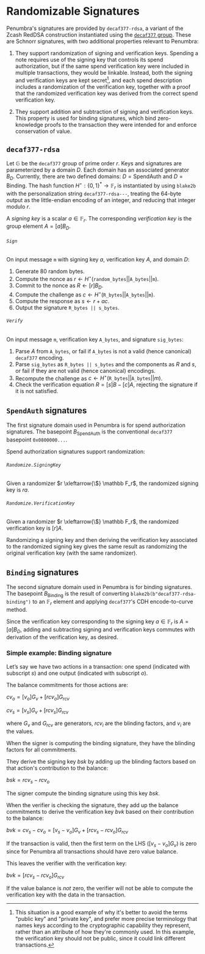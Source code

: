 # Randomizable Signatures

Penumbra's signatures are provided by `decaf377-rdsa`, a variant of the Zcash
RedDSA construction instantiated using the [`decaf377` group](./decaf377.md).
These are Schnorr signatures, with two additional properties relevant to
Penumbra:

1. They support randomization of signing and verification keys.  Spending a note
requires use of the signing key that controls its spend authorization, but if
the same spend verification key were included in multiple transactions, they
would be linkable.  Instead, both the signing and verification keys are kept
secret[^1], and each spend description includes a randomization of the
verification key, together with a proof that the randomized verification key was derived from the correct spend verification key.

2. They support addition and subtraction of signing and verification keys.  This
property is used for binding signatures, which bind zero-knowledge proofs to the
transaction they were intended for and enforce conservation of value.

## `decaf377-rdsa`

Let $\mathbb G$ be the `decaf377` group of prime order $r$.  Keys and signatures
are parameterized by a domain $D$.  Each domain has an associated generator
$B_D$.  Currently, there are two defined domains: $D = \mathsf{SpendAuth}$ and
$D = \mathsf{Binding}$.  The hash function $H^\star : \{0,1\}^* \rightarrow
\mathbb F_r$ is instantiated by using `blake2b` with the personalization string
`decaf377-rdsa---`, treating the 64-byte output as the little-endian encoding of
an integer, and reducing that integer modulo $r$.

A *signing key* is a scalar $a \in \mathbb F_r$.  The corresponding *verification
key* is the group element $A = [a]B_D$.

###### `Sign`

On input message `m` with signing key $a$, verification key $A$, and domain $D$:

1. Generate 80 random bytes.
2. Compute the nonce as $r \gets H^\star(\mathtt{random\_bytes} ||
\mathtt{A\_bytes} || \mathtt{m})$.
3. Commit to the nonce as $R \gets [r]B_D$.
4. Compute the challenge as $c \gets H^\star(\mathtt{R\_bytes} ||
\mathtt{A\_bytes} || \mathtt m)$.
5. Compute the response as $s \gets r + ac$.
6. Output the signature `R_bytes || s_bytes`.

###### `Verify`

On input message `m`, verification key `A_bytes`, and signature `sig_bytes`:

1. Parse $A$ from `A_bytes`, or fail if `A_bytes` is not a valid (hence
canonical) `decaf377` encoding.
2. Parse `sig_bytes` as `R_bytes || s_bytes` and the components as $R$ and $s$,
or fail if they are not valid (hence canonical) encodings.
3. Recompute the challenge as $c \gets H^\star(\mathtt{R\_bytes} ||
\mathtt{A\_bytes} || m)$.
4. Check the verification equation $R = [s]B - [c]A$, rejecting the signature if
it is not satisfied.

## `SpendAuth` signatures

The first signature domain used in Penumbra is for spend authorization signatures.  The basepoint $B_{\mathsf{SpendAuth}}$ is the conventional `decaf377` basepoint `0x0800000...`.

Spend authorization signatures support randomization:

###### `Randomize.SigningKey`

Given a randomizer $r \xleftarrow{\$} \mathbb F_r$, the randomized signing key is $ra$.

###### `Randomize.VerificationKey`

Given a randomizer $r \xleftarrow{\$} \mathbb F_r$, the randomized verification key is $[r]A$.

Randomizing a signing key and then deriving the verification key associated to the randomized signing key gives the same result as randomizing the original verification key (with the same randomizer).

## `Binding` signatures

The second signature domain used in Penumbra is for binding signatures.  The
basepoint $B_{\mathsf{Binding}}$ is the result of converting
`blake2b(b"decaf377-rdsa-binding")` to an $\mathbb F_r$ element and applying
`decaf377`'s CDH encode-to-curve method.

Since the verification key corresponding to the signing key $a \in \mathbb F_r$ is $A = [a]B_D$, adding and subtracting signing and verification keys commutes with derivation of the verification key, as desired.

[^1]: This situation is a good example of why it's better to avoid the terms
"public key" and "private key", and prefer more precise terminology that names
keys according to the cryptographic capability they represent, rather than an
attribute of how they're commonly used. In this example, the verification key
should not be public, since it could link different transactions.

### Simple example: Binding signature

Let’s say we have two actions in a transaction: one spend (indicated with subscript $s$) and one output (indicated with subscript $o$).

The balance commitments for those actions are:

$cv_o = [v_o] G_v + [rcv_o] G_{rcv}$

$cv_s = [v_s] G_v + [rcv_s] G_{rcv}$

where
$G_v$ and $G_{rcv}$ are generators,
$rcv_i$ are the blinding factors, and
$v_i$ are the values.

When the signer is computing the binding signature, they have the blinding
factors for all commitments.

They derive the signing key $bsk$ by adding up the blinding factors based on
that action's contribution to the balance:

$bsk = rcv_s - rcv_o$

The signer compute the binding signature using this key $bsk$.

When the verifier is checking the signature, they add up the balance commitments
to derive the verification key $bvk$ based on their contribution to the balance:

$bvk = cv_s - cv_o = [v_s - v_o] G_v + [rcv_s - rcv_o] G_{rcv}$

If the transaction is valid, then the first term on the LHS ($[v_s - v_o] G_v$) is
zero since for Penumbra all transactions should have zero value balance.

This leaves the verifier with the verification key:

$bvk = [rcv_s - rcv_o] G_{rcv}$

If the value balance is _not_ zero, the verifier will not be able to compute
the verification key with the data in the transaction.
